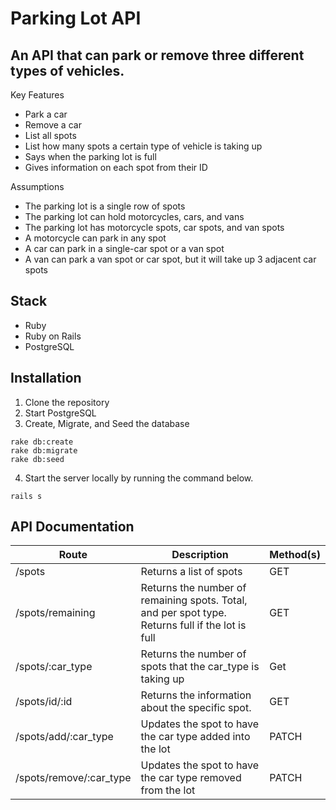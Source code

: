 # Parking Lot API

## An API that can park or remove three different types of vehicles.

Key Features
- Park a car
- Remove a car
- List all spots
- List how many spots a certain type of vehicle is taking up
- Says when the parking lot is full
- Gives information on each spot from their ID

Assumptions
- The parking lot is a single row of spots
- The parking lot can hold motorcycles, cars, and vans
- The parking lot has motorcycle spots, car spots, and van spots
- A motorcycle can park in any spot
- A car can park in a single-car spot or a van spot
- A van can park a van spot or car spot, but it will take up 3 adjacent car spots

## Stack
- Ruby
- Ruby on Rails
- PostgreSQL

## Installation

1. Clone the repository
2. Start PostgreSQL
3. Create, Migrate, and Seed the database
```
rake db:create
rake db:migrate
rake db:seed
```
4. Start the server locally by running the command below.
```
rails s
```

## API Documentation

| Route                                | Description                                                                          | Method(s)  |
| ----------------------- | ------------------------------------------------------------------------------------------------- | ---------- |
| /spots                  | Returns a list of spots                                                                           | GET        |
| /spots/remaining        | Returns the number of remaining spots. Total, and per spot type. Returns full if the lot is full  | GET        |
| /spots/:car_type        | Returns the number of spots that the car_type is taking up                                        | Get        |
| /spots/id/:id           | Returns the information about the specific spot.                                                  | GET        |
| /spots/add/:car_type    | Updates the spot to have the car type added into the lot                                          | PATCH      |
| /spots/remove/:car_type | Updates the spot to have the car type removed from the lot                                        | PATCH      |

